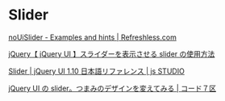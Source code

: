# Slider

[noUiSlider - Examples and hints \| Refreshless.com](https://refreshless.com/nouislider/examples/)

[jQuery【 jQuery UI 】スライダーを表示させる slider の使用方法](http://www.recipi.jp/10218)

[Slider \| jQuery UI 1.10 日本語リファレンス \| js STUDIO](http://js.studio-kingdom.com/jqueryui/widgets/slider)

[jQuery UI の slider。つまみのデザインを変えてみる \| コード７区](http://ailaby.com/slider_design/)

